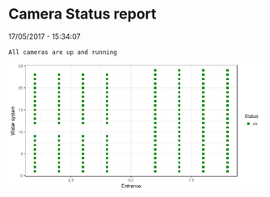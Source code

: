Camera Status report
================
17/05/2017 - 15:34:07

    All cameras are up and running

![](camreport_files/figure-markdown_github/unnamed-chunk-2-1.png)
